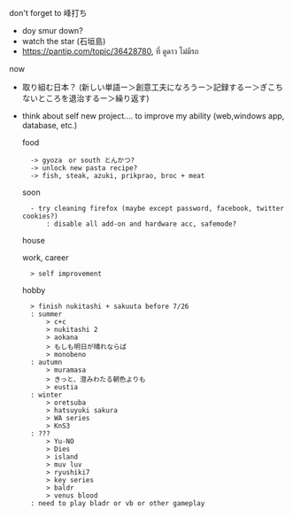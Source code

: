 don't forget to 峰打ち
- doy smur down?
- watch the star (石垣島)
- https://pantip.com/topic/36428780, ที่ ดูดาว ไม่มีรถ

now
- 取り組む日本？ (新しい単語ー＞創意工夫になろうー＞記録するー＞ぎこちないところを退治するー＞繰り返す)
- think about self new project.... to improve my ability (web,windows app, database, etc.)

		
			
	food
		
		-> gyoza　or south とんかつ?
		-> unlock new pasta recipe?
		-> fish, steak, azuki, prikprao, broc + meat
		
	soon
		
		- try cleaning firefox (maybe except password, facebook, twitter cookies?)
			: disable all add-on and hardware acc, safemode?

	house
	
	work, career
	
		> self improvement
		
	hobby
	
		> finish nukitashi + sakuuta before 7/26
		: summer
			> c+c
			> nukitashi 2
			> aokana
			> もしも明日が晴れならば
			> monobeno
		: autumn
			> muramasa
			> きっと、澄みわたる朝色よりも
			> eustia
		: winter
			> oretsuba
			> hatsuyuki sakura
			> WA series
			> KnS3
		: ???
			> Yu-NO
			> Dies
			> island
			> muv luv
			> ryushiki7
			> key series
			> baldr
			> venus blood
		: need to play bladr or vb or other gameplay

			
		
